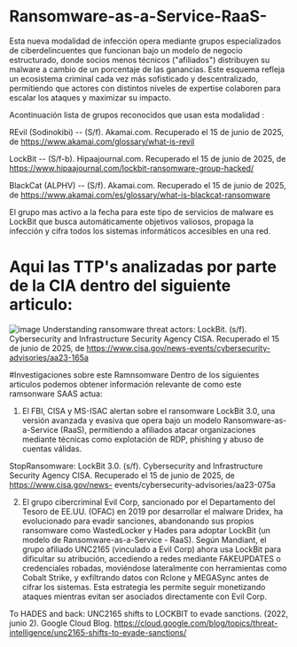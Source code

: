 # Ransomware-as-a-Service-RaaS-
Esta nueva modalidad de infección opera mediante grupos especializados de ciberdelincuentes que funcionan bajo un modelo de negocio estructurado, donde socios menos técnicos ("afiliados") distribuyen su malware a cambio de un porcentaje de las ganancias. Este esquema refleja un ecosistema criminal cada vez más sofisticado y descentralizado, permitiendo que actores con distintos niveles de expertise colaboren para escalar los ataques y maximizar su impacto.

Acontinuación lista de grupos reconocidos que usan esta modalidad :

REvil (Sodinokibi) -- (S/f). Akamai.com. Recuperado el 15 de junio de 2025, de https://www.akamai.com/glossary/what-is-revil

LockBit -- (S/f-b). Hipaajournal.com. Recuperado el 15 de junio de 2025, de https://www.hipaajournal.com/lockbit-ransomware-group-hacked/

BlackCat (ALPHV) -- (S/f). Akamai.com. Recuperado el 15 de junio de 2025, de https://www.akamai.com/es/glossary/what-is-blackcat-ransomware

El grupo mas activo a la fecha para este tipo de servicios de malware es LockBit que busca automáticamente objetivos valiosos, propaga la infección y cifra todos los sistemas informáticos accesibles en una red.

# Aqui las TTP's analizadas por parte de la CIA dentro del siguiente articulo:
![image](https://github.com/user-attachments/assets/1a9533de-78fa-4024-acef-b9425ad06522)
Understanding ransomware threat actors: LockBit. (s/f). Cybersecurity and Infrastructure Security Agency CISA. Recuperado el 15 de junio de 2025, de https://www.cisa.gov/news-events/cybersecurity-advisories/aa23-165a

#Investigaciones sobre este Ramnsomware
Dentro de los siguientes articulos podemos obtener información relevante de como este ramsonware SAAS actua:

1. El FBI, CISA y MS-ISAC alertan sobre el ransomware LockBit 3.0, una versión avanzada y evasiva que opera bajo un modelo Ransomware-as-a-Service (RaaS), permitiendo a afiliados atacar organizaciones mediante técnicas como explotación de RDP, phishing y abuso de cuentas válidas.

 StopRansomware: LockBit 3.0. (s/f). Cybersecurity and Infrastructure Security    Agency CISA. Recuperado el 15 de junio de 2025, de https://www.cisa.gov/news-    events/cybersecurity-advisories/aa23-075a

2. El grupo cibercriminal Evil Corp, sancionado por el Departamento del Tesoro de EE.UU. (OFAC) en 2019 por desarrollar el malware Dridex, ha evolucionado para evadir sanciones, abandonando sus propios ransomware como WastedLocker y Hades para adoptar LockBit (un modelo de Ransomware-as-a-Service - RaaS). Según Mandiant, el grupo afiliado UNC2165 (vinculado a Evil Corp) ahora usa LockBit para dificultar su atribución, accediendo a redes mediante FAKEUPDATES o credenciales robadas, moviéndose lateralmente con herramientas como Cobalt Strike, y exfiltrando datos con Rclone y MEGASync antes de cifrar los sistemas. Esta estrategia les permite seguir monetizando ataques mientras evitan ser asociados directamente con Evil Corp.

To HADES and back: UNC2165 shifts to LOCKBIT to evade sanctions. (2022, junio 2). Google Cloud Blog. https://cloud.google.com/blog/topics/threat-intelligence/unc2165-shifts-to-evade-sanctions/


 




